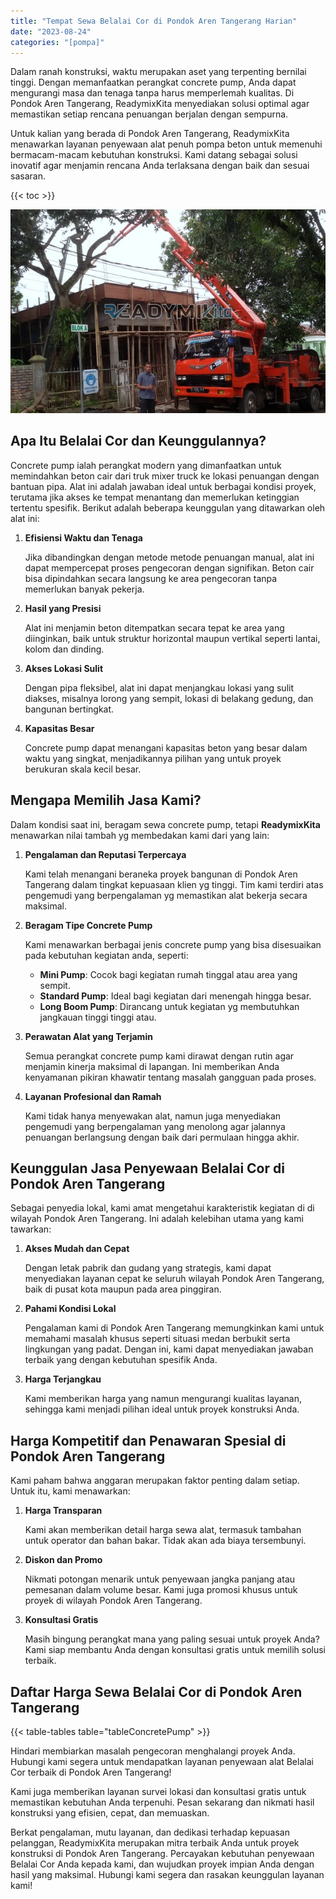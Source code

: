 ```yaml
---
title: "Tempat Sewa Belalai Cor di Pondok Aren Tangerang Harian"
date: "2023-08-24"
categories: "[pompa]"
---
```


Dalam ranah konstruksi, waktu merupakan aset yang terpenting bernilai tinggi. Dengan memanfaatkan perangkat concrete pump, Anda dapat mengurangi masa dan tenaga tanpa harus memperlemah kualitas. Di Pondok Aren Tangerang, ReadymixKita menyediakan solusi optimal agar memastikan setiap rencana penuangan berjalan dengan sempurna.

Untuk kalian yang berada di Pondok Aren Tangerang, ReadymixKita menawarkan layanan penyewaan alat penuh pompa beton untuk memenuhi bermacam-macam kebutuhan konstruksi. Kami datang sebagai solusi inovatif agar menjamin rencana Anda terlaksana dengan baik dan sesuai sasaran.

{{< toc >}}

![Tempat Sewa Belalai Cor di Pondok Aren Tangerang Harian](/images/pompa/sewa-pompa-17.jpg)

## Apa Itu Belalai Cor dan Keunggulannya?

Concrete pump ialah perangkat modern yang dimanfaatkan untuk memindahkan beton cair dari truk mixer truck ke lokasi penuangan dengan bantuan pipa. Alat ini adalah jawaban ideal untuk berbagai kondisi proyek, terutama jika akses ke tempat menantang dan memerlukan ketinggian tertentu spesifik. Berikut adalah beberapa keunggulan yang ditawarkan oleh alat ini:

1. **Efisiensi Waktu dan Tenaga**

   Jika dibandingkan dengan metode metode penuangan manual, alat ini dapat mempercepat proses pengecoran dengan signifikan. Beton cair bisa dipindahkan secara langsung ke area pengecoran tanpa memerlukan banyak pekerja.

2. **Hasil yang Presisi**

   Alat ini menjamin beton ditempatkan secara tepat ke area yang diinginkan, baik untuk struktur horizontal maupun vertikal seperti lantai, kolom dan dinding.

3. **Akses Lokasi Sulit**

   Dengan pipa fleksibel, alat ini dapat menjangkau lokasi yang sulit diakses, misalnya lorong yang sempit, lokasi di belakang gedung, dan bangunan bertingkat.

4. **Kapasitas Besar**

   Concrete pump dapat menangani kapasitas beton yang besar dalam waktu yang singkat, menjadikannya pilihan yang untuk proyek berukuran skala kecil besar.

## Mengapa Memilih Jasa Kami?

Dalam kondisi saat ini, beragam sewa concrete pump, tetapi **ReadymixKita** menawarkan nilai tambah yg membedakan kami dari yang lain:

1. **Pengalaman dan Reputasi Terpercaya**

   Kami telah menangani beraneka proyek bangunan di Pondok Aren Tangerang dalam tingkat kepuasaan klien yg tinggi. Tim kami terdiri atas pengemudi yang berpengalaman yg memastikan alat bekerja secara maksimal.

2. **Beragam Tipe Concrete Pump**

   Kami menawarkan berbagai jenis concrete pump yang bisa disesuaikan pada kebutuhan kegiatan anda, seperti:
   - **Mini Pump**: Cocok bagi kegiatan rumah tinggal atau area yang sempit.
   - **Standard Pump**: Ideal bagi kegiatan dari menengah hingga besar.
   - **Long Boom Pump**: Dirancang untuk kegiatan yg membutuhkan jangkauan tinggi tinggi atau.

3. **Perawatan Alat yang Terjamin**

   Semua perangkat concrete pump kami dirawat dengan rutin agar menjamin kinerja maksimal di lapangan. Ini memberikan Anda kenyamanan pikiran khawatir tentang masalah gangguan pada proses.

4. **Layanan Profesional dan Ramah**

   Kami tidak hanya menyewakan alat, namun juga menyediakan pengemudi yang berpengalaman yang menolong agar jalannya penuangan berlangsung dengan baik dari permulaan hingga akhir.

## Keunggulan Jasa Penyewaan Belalai Cor di Pondok Aren Tangerang

Sebagai penyedia lokal, kami amat mengetahui karakteristik kegiatan di di wilayah Pondok Aren Tangerang. Ini adalah kelebihan utama yang kami tawarkan:

1. **Akses Mudah dan Cepat**

   Dengan letak pabrik dan gudang yang strategis, kami dapat menyediakan layanan cepat ke seluruh wilayah Pondok Aren Tangerang, baik di pusat kota maupun pada area pinggiran.

2. **Pahami Kondisi Lokal**

   Pengalaman kami di Pondok Aren Tangerang memungkinkan kami untuk memahami masalah khusus seperti situasi medan berbukit serta lingkungan yang padat. Dengan ini, kami dapat menyediakan jawaban terbaik yang dengan kebutuhan spesifik Anda.

3. **Harga Terjangkau**

   Kami memberikan harga yang namun mengurangi kualitas layanan, sehingga kami menjadi pilihan ideal untuk proyek konstruksi Anda.

## Harga Kompetitif dan Penawaran Spesial di Pondok Aren Tangerang

Kami paham bahwa anggaran merupakan faktor penting dalam setiap. Untuk itu, kami menawarkan:

1. **Harga Transparan**

   Kami akan memberikan detail harga sewa alat, termasuk tambahan untuk operator dan bahan bakar. Tidak akan ada biaya tersembunyi.

2. **Diskon dan Promo**

   Nikmati potongan menarik untuk penyewaan jangka panjang atau pemesanan dalam volume besar. Kami juga promosi khusus untuk proyek di wilayah Pondok Aren Tangerang.

3. **Konsultasi Gratis**

   Masih bingung perangkat mana yang paling sesuai untuk proyek Anda? Kami siap membantu Anda dengan konsultasi gratis untuk memilih solusi terbaik.

## Daftar Harga Sewa Belalai Cor di Pondok Aren Tangerang

{{< table-tables table="tableConcretePump" >}}

Hindari membiarkan masalah pengecoran menghalangi proyek Anda. Hubungi kami segera untuk mendapatkan layanan penyewaan alat Belalai Cor terbaik di Pondok Aren Tangerang!

Kami juga memberikan layanan survei lokasi dan konsultasi gratis untuk memastikan kebutuhan Anda terpenuhi. Pesan sekarang dan nikmati hasil konstruksi yang efisien, cepat, dan memuaskan.

Berkat pengalaman, mutu layanan, dan dedikasi terhadap kepuasan pelanggan, ReadymixKita merupakan mitra terbaik Anda untuk proyek konstruksi di Pondok Aren Tangerang. Percayakan kebutuhan penyewaan Belalai Cor Anda kepada kami, dan wujudkan proyek impian Anda dengan hasil yang maksimal. Hubungi kami segera dan rasakan keunggulan layanan kami!